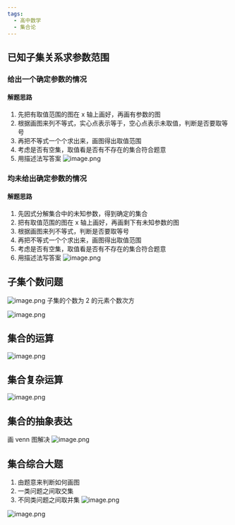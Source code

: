 ```yaml
---
tags:
  - 高中数学
  - 集合论
---
```

## 已知子集关系求参数范围
### 给出一个确定参数的情况
#### 解题思路
1. 先把有取值范围的图在 x 轴上画好，再画有参数的图
2. 根据画图来列不等式，实心点表示等于，空心点表示未取值，判断是否要取等号
3. 再把不等式一个个求出来，画图得出取值范围
4. 考虑是否有空集，取值看是否有不存在的集合符合题意
5. 用描述法写答案
![image.png](https://s1.vika.cn/space/2024/05/05/35384a88e8d54a1693f4ed1df6655547)
### 均未给出确定参数的情况
#### 解题思路
1. 先因式分解集合中的未知参数，得到确定的集合
2. 把有取值范围的图在 x 轴上画好，再画剩下有未知参数的图
3. 根据画图来列不等式，判断是否要取等号
4. 再把不等式一个个求出来，画图得出取值范围
5. 考虑是否有空集，取值看是否有不存在的集合符合题意
6. 用描述法写答案
![image.png](https://s1.vika.cn/space/2024/05/05/92749ccefdb64438958934556adaaf3b)

## 子集个数问题
![image.png](https://s1.vika.cn/space/2024/05/05/a62524a3e58b4febbf7b4fd57ed0a6ed)
子集的个数为 2 的元素个数次方

![image.png](https://s1.vika.cn/space/2024/05/05/2d71cbc7e0f946489ca4a25a9ddf0d8a)

## 集合的运算
![image.png](https://s1.vika.cn/space/2024/05/05/c9f82db605d14d619a90ab00700d5633)
## 集合复杂运算
![image.png](https://s1.vika.cn/space/2024/05/05/916f9c60ba9a4735a13eca64439071ce)
## 集合的抽象表达
画 venn 图解决
![image.png](https://s1.vika.cn/space/2024/05/05/1795d6b30ba347c4acaf7c2608da72fc)
## 集合综合大题
1. 由题意来判断如何画图
2. 一类问题之间取交集
3. 不同类问题之间取并集
![image.png](https://s1.vika.cn/space/2024/05/05/b24404ab26764c0bb2dd69f9b93b2da2)

![image.png](https://s1.vika.cn/space/2024/05/05/1d8a31ba22244b18afddb727d2419975)
